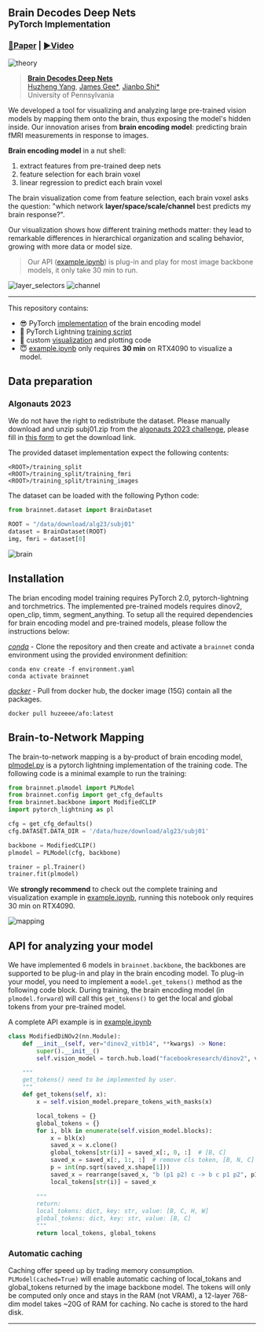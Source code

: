 
## Brain Decodes Deep Nets <br><sub> PyTorch Implementation</sub>


### [📄Paper](http://arxiv.org/abs/TODO) | [▶️Video](https://youtu.be/WX7V2O6SnN4) 

![theory](assets/brainnet.png)


> [**Brain Decodes Deep Nets**](http://arxiv.org/abs/TODO)<br>
> [Huzheng Yang](https://huzeyann.github.io/), [James Gee*](https://www.med.upenn.edu/apps/faculty/index.php/g5455356/p10656), [Jianbo Shi*](https://www.cis.upenn.edu/~jshi/)
> <br>University of Pennsylvania<br>

<!-- <details>
<summary>▶️Video</summary>
<iframe width="1932" height="881" src="https://www.youtube.com/embed/WX7V2O6SnN4" title="Brain Decodes Deep Nets" frameborder="0" allow="accelerometer; autoplay; clipboard-write; encrypted-media; gyroscope; picture-in-picture; web-share" allowfullscreen></iframe>
</details> -->



We developed a tool for visualizing and analyzing large pre-trained vision models by mapping them onto the brain, thus exposing the model's hidden inside. Our innovation arises from **brain encoding model**: predicting brain fMRI measurements in response to images.

**Brain encoding model** in a nut shell: 
1. extract features from pre-trained deep nets
2. feature selection for each brain voxel
3. linear regression to predict each brain voxel

The brain visualization come from feature selection, each brain voxel asks the question: "which network **layer/space/scale/channel** best predicts my brain response?".

Our visualization shows how different training methods matter: they lead to remarkable differences in hierarchical organization and scaling behavior, growing with more data or model size.

> Our API ([example.ipynb](example.ipynb)) is plug-in and play for most image backbone models, it only take 30 min to run.


![layer_selectors](assets/layer_selectors.png)
![channel](assets/channel.png)

---
This repository contains:

* 😎 PyTorch [implementation](brainnet/model.py) of the brain encoding model
* 🎸 PyTorch Lightning [training script](brainnet/plmodel.py)
* 🥁 custom [visualization](brainnet/plot_utils.py) and plotting code
* 😇 [example.ipynb](example.ipynb) only requires **30 min** on RTX4090 to visualize a model.



## Data preparation
### Algonauts 2023
We do not have the right to redistribute the dataset. Please manually download and unzip subj01.zip from the [algonauts 2023 challenge](http://algonauts.csail.mit.edu/), please fill in [this form](https://docs.google.com/forms/d/e/1FAIpQLSehZkqZOUNk18uTjRTuLj7UYmRGz-OkdsU25AyO3Wm6iAb0VA/viewform
) to get the download link.

The provided dataset implementation expect the following contents:
```
<ROOT>/training_split
<ROOT>/training_split/training_fmri
<ROOT>/training_split/training_images
```

The dataset can be loaded with the following Python code:
```python
from brainnet.dataset import BrainDataset

ROOT = "/data/download/alg23/subj01"
dataset = BrainDataset(ROOT)
img, fmri = dataset[0]
```

![brain](assets/brain.gif)

## Installation
The brian encoding model training requires PyTorch 2.0, pytorch-lightning and torchmetrics. The implemented pre-trained models requires dinov2, open_clip, timm, segment_anything. To setup all the required dependencies for brain encoding model and pre-trained models, please follow the instructions below:

*[conda](https://docs.conda.io/projects/conda/en/latest/user-guide/getting-started.html)*  - Clone the repository and then create and activate a `brainnet` conda environment using the provided environment definition:

```shell
conda env create -f environment.yaml
conda activate brainnet
```

*[docker](https://docs.docker.com/get-docker/)* - Pull from docker hub, the docker image (15G) contain all the packages.

```shell
docker pull huzeeee/afo:latest
```

## Brain-to-Network Mapping
The brain-to-network mapping is a by-product of brain encoding model, [plmodel.py](brainnet/plmodel.py) is a pytorch lightning implementation of the training code. The following code is a minimal example to run the training:

```python
from brainnet.plmodel import PLModel
from brainnet.config import get_cfg_defaults
from brainnet.backbone import ModifiedCLIP
import pytorch_lightning as pl

cfg = get_cfg_defaults()
cfg.DATASET.DATA_DIR = '/data/huze/download/alg23/subj01'

backbone = ModifiedCLIP()
plmodel = PLModel(cfg, backbone)

trainer = pl.Trainer()
trainer.fit(plmodel)

```

We **strongly recommend** to check out the complete training and visualization example in [example.ipynb](example.ipynb), running this notebook only requires 30 min on RTX4090.

![mapping](assets/mapping.png)



## API for analyzing your model
We have implemented 6 models in `brainnet.backbone`, the backbones are supported to be plug-in and play in the brain encoding model. To plug-in your model, you need to implement a `model.get_tokens()` method as the following code block. During training, the brain encoding model (in `plmodel.forward`) will call this `get_tokens()` to get the local and global tokens from your pre-trained model.

A complete API example is in [example.ipynb](example.ipynb)
```python
class ModifiedDiNOv2(nn.Module):
    def __init__(self, ver="dinov2_vitb14", **kwargs) -> None:
        super().__init__()
        self.vision_model = torch.hub.load("facebookresearch/dinov2", ver)

    """
    get_tokens() need to be implemented by user.
    """
    def get_tokens(self, x):
        x = self.vision_model.prepare_tokens_with_masks(x)

        local_tokens = {}
        global_tokens = {}
        for i, blk in enumerate(self.vision_model.blocks):
            x = blk(x)
            saved_x = x.clone()
            global_tokens[str(i)] = saved_x[:, 0, :]  # [B, C]
            saved_x = saved_x[:, 1:, :]  # remove cls token, [B, N, C]
            p = int(np.sqrt(saved_x.shape[1]))
            saved_x = rearrange(saved_x, "b (p1 p2) c -> b c p1 p2", p1=p, p2=p)
            local_tokens[str(i)] = saved_x
        
        """
        return:
        local_tokens: dict, key: str, value: [B, C, H, W]
        global_tokens: dict, key: str, value: [B, C]
        """
        return local_tokens, global_tokens

```

### Automatic caching
Caching offer speed up by trading memory consumption. `PLModel(cached=True)` will enable automatic caching of local_tokans and global_tokens returned by the image backbone model. The tokens will only be computed only once and stays in the RAM (not VRAM), a 12-layer 768-dim model takes ~20G of RAM for caching. No cache is stored to the hard disk.

---
